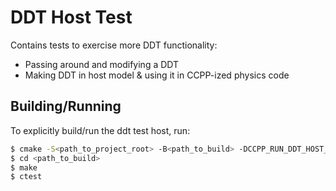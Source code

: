 # DDT Host Test

Contains tests to exercise more DDT functionality:
- Passing around and modifying a DDT
- Making DDT in host model & using it in CCPP-ized physics code

## Building/Running

To explicitly build/run the ddt test host, run:

```bash
$ cmake -S<path_to_project_root> -B<path_to_build> -DCCPP_RUN_DDT_HOST_TEST=ON
$ cd <path_to_build>
$ make
$ ctest
```
